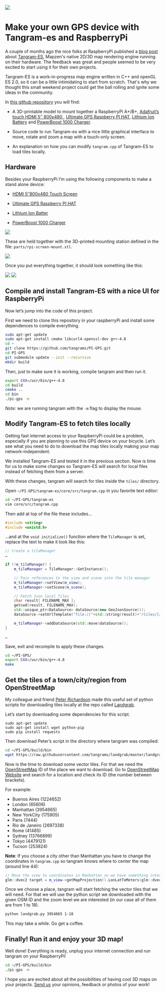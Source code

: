 
![](imgs/ui.gif)

# Make your own GPS device with Tangram-es and RaspberryPi

A couple of months ago the nice folks at RaspberryPi published a [blog post](https://www.raspberrypi.org/tangram-an-open-source-map-rendering-library/) about [Tangram-ES](https://github.com/tangrams/tangram-es), Mapzen's native 2D/3D map rendering engine running on their hardware. The feedback was great and people seemed to be very excited to start using it for their own projects.

Tangram-ES is a work-in-progress map engine written in C++ and openGL ES 2.0, so it can be a little intimidating to start from scratch. That's why we thought this small weekend project could get the ball rolling and ignite some ideas in the community.

In [this github repository](https://github.com/tangrams/PI-GPS) you will find:

- A 3D-printable model to mount together a RaspberryPi A+/B+, [Adafruit’s touch HDMI 5’’ 800x480 ](https://www.adafruit.com/product/2260), [Ultimate GPS Raspberry PI HAT](https://www.adafruit.com/products/2324), [Lithium Ion Battery](https://www.adafruit.com/products/353) and [PowerBoost 1000 Charger](https://www.adafruit.com/products/2465).

- Source code to run Tangram-es with a nice little graphical interface to move, rotate and zoom a map with a touch-only screen.

- An explanation on how you can modify ```tangram.cpp``` of Tangram-ES to load tiles locally.

## Hardware

Besides your RaspberryPi I’m using the following components to make a stand alone device:

- [HDMI 5’’800x480 Touch Screen](https://www.adafruit.com/product/2260)

- [Ultimate GPS Raspberry PI HAT](https://www.adafruit.com/products/2324)

- [Lithium Ion Batter](https://www.adafruit.com/products/353) 

- [PowerBoost 1000 Charger](https://www.adafruit.com/products/2465)

![](imgs/hardware.jpg)

These are held together with the 3D-printed mounting station defined in the file: ```parts/rpi-screen-mount.stl```.

![](imgs/mount.png)

Once you put everything together, it should look something like this:

![](imgs/front.jpg)
![](imgs/back.jpg)

## Compile and install Tangram-ES with a nice UI for RaspberryPi

Now let’s jump into the code of this project.

First we need to clone this repository in your raspberryPi and install some dependences to compile everything.

```bash
sudo apt-get update
sudo apt-get install cmake libcurl4-openssl-dev g++-4.8
cd ~
git clone https://github.com/tangrams/PI-GPS.git
cd PI-GPS
git submodule update --init --recursive
mkdir build
```

Then, just to make sure it is working, compile tangram and then run it.

```bash
export CXX=/usr/bin/g++-4.8
cd build
cmake ..
cd bin
./pi-gps -m
```

*Note:* we are running tangram with the ```-m``` flag to display the mouse.

## Modify Tangram-ES to fetch tiles locally

Getting fast internet access to your RaspberryPi could be a problem, especially if you are planning to use this GPS device on your bicycle. Let’s see what you need to do to download the map tiles locally making your map network-independent.

We installed Tangram-ES and tested it in the previous section. Now is time for us to make some changes so Tangram-ES will search for local files instead of fetching them from a server.

With these changes, tangram will search for tiles inside the ```tiles/``` directory.

Open ```~/PI-GPS/tangram-es/core/src/tangram.cpp``` in you favorite text editor:

```bash
cd ~/PI-GPS/tangram-es
vim core/src/tangram.cpp
```

Then add at top of the file these includes…

```cpp
#include <string>
#include <unistd.h>
```

…and at the ```void initialize()``` function where the ```TileManager``` is set, replace the text to make it look like this:

```cpp
// Create a tileManager
…

if (!m_tileManager) {
    m_tileManager = TileManager::GetInstance();

    // Pass references to the view and scene into the tile manager
    m_tileManager->setView(m_view);
    m_tileManager->setScene(m_scene);

    // Fetch Json local files
    char result[ FILENAME_MAX ];
    getcwd(result, FILENAME_MAX);
    std::unique_ptr<DataSource> dataSource(new GeoJsonSource());
    dataSource->setUrlTemplate("file://"+std::string(result)+"/tiles/[z]-[x]-[y].json");

    m_tileManager->addDataSource(std::move(dataSource));
}

…
```

Save, exit and recompile to apply these changes.

```bash
cd ~/PI-GPS/
export CXX=/usr/bin/g++-4.8
make
```

## Get the tiles of a town/city/region from OpenStreetMap 

My colleague and friend [Peter Richardson](https://twitter.com/meetar) made this useful set of python scripts for downloading tiles locally at the repo called  [Landgrab](https://github.com/tangrams/landgrab). 

Let’s start by downloading some dependencies for this script.

```
sudo apt-get update
sudo apt-get install wget python-pip
sudo pip install requests
```

Then download Peter’s script in the directory where tangram was compiled:

```bash
cd ~/PI-GPS/build/bin
wget https://raw.githubusercontent.com/tangrams/landgrab/master/landgrab.py
```

Now is the time to download some vector tiles. For that we need the [OpenStreetMap](http://www.openstreetmap.org/) ID of the place we want to download. Go to [OpenStreetMap Website](http://www.openstreetmap.org/) and search for a location and check its ID (the number between brackets).

For example:

* Buenos Aires (1224652)
* London (65606)
* Manhattan (3954665)
* New YorkCity (175905)
* Paris (7444)
* Rio de Janeiro (2697338)
* Rome (41485)
* Sydney (13766899)
* Tokyo (4479121)
* Tucson (253824)

**Note**: If you choose a city other than Manhattan you have to change the coordinates in ```tangram.cpp``` so tangram knows where to center the map (around line 44):

```cpp
// Move the view to coordinates in Manhattan so we have something interesting to test
glm::dvec2 target = m_view->getMapProjection().LonLatToMeters(glm::dvec2(-74.00796, 40.70361));
```

Once we choose a place, tangram will start fetching the vector tiles that we will need. For that we will use the python script we downloaded with the given OSM ID and the zoom level we are interested (in our case all of them are from 1 to 18).

```bash
python landgrab.py 3954665 1-18
```

This may take a while. Go get a coffee. 

## Finally! Run it and enjoy your 3D map!

Well done! Everything is ready, unplug your internet connection and run tangram on your RaspberryPi! 

```bash
cd ~/PI-GPS/build/bin
./pi-gps -m
```

I hope you are excited about all the possibilities of having cool 3D maps on your projects. [Send us](http://twitter.com/mapzen) your opinions, feedback or photos of your work!